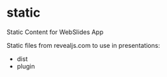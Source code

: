# static
Static Content for WebSlides App

Static files from revealjs.com to use in presentations:
+ dist
+ plugin
